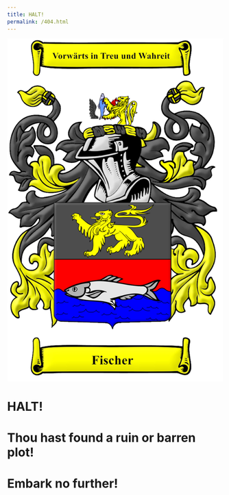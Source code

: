 ```yaml
---
title: HALT!
permalink: /404.html
---
```

![Coat of Arms](/Assets/Fischer_Crest_Heritage_1500H.png)
# HALT!
# Thou hast found a ruin or barren plot!
# Embark no further!
